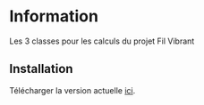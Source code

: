 # Information

Les 3 classes pour les calculs du projet Fil Vibrant

## Installation

Télécharger la version actuelle [ici](https://github.com/Fil-Vibrant/Florian/releases/latest).